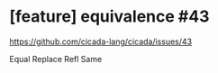 # [feature] equivalence #43

https://github.com/cicada-lang/cicada/issues/43

Equal
Replace
Refl
Same

